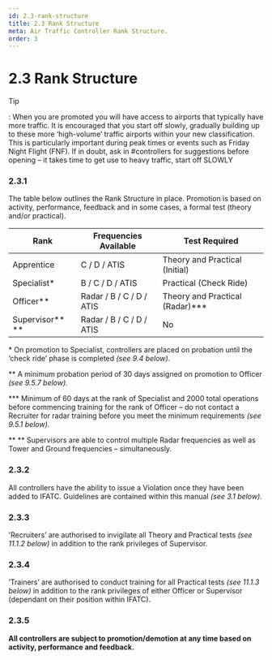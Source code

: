 ```yaml
---
id: 2.3-rank-structure
title: 2.3 Rank Structure
meta: Air Traffic Controller Rank Structure.
order: 3
---
```


# 2.3  Rank Structure

 

Tip

: When you are promoted you will have access to airports that typically have more traffic. It is encouraged that you start off slowly, gradually building up to these more ‘high-volume’ traffic airports within your new classification. This is particularly important during peak times or events such as Friday Night Flight (FNF). If in doubt, ask in #controllers for suggestions before opening – it takes time to get use to heavy traffic, start off SLOWLY

 

### 2.3.1    

The table below outlines the Rank Structure in place. Promotion is based on activity, performance, feedback and in some cases, a formal test (theory and/or practical).

 

| **Rank**        | **Frequencies  Available** | **Test  Required**              |
| --------------- | -------------------------- | ------------------------------- |
| Apprentice      | C / D / ATIS               | Theory and Practical (Initial)  |
| Specialist*     | B / C / D / ATIS           | Practical (Check Ride)          |
| Officer**       | Radar / B / C / D / ATIS   | Theory and Practical (Radar)*** |
| Supervisor** ** | Radar / B / C / D / ATIS   | No                              |

\* On promotion to Specialist, controllers are placed on probation until the ‘check ride’ phase is completed *(see 9.4 below)*.

** A minimum probation period of 30 days assigned on promotion to Officer *(see 9.5.7 below).*

*** Minimum of 60 days at the rank of Specialist and 2000 total operations before commencing training for the rank of Officer – do not contact a Recruiter for radar training before you meet the minimum requirements *(see 9.5.1 below).*

** ** Supervisors are able to control multiple Radar frequencies as well as Tower and Ground frequencies – simultaneously.

 

### 2.3.2    

All controllers have the ability to issue a Violation once they have been added to IFATC. Guidelines are contained within this manual *(see 3.1 below).*



### 2.3.3    

'Recruiters’ are authorised to invigilate all Theory and Practical tests *(see 11.1.2 below)* in addition to the rank privileges of Supervisor.



### 2.3.4     

‘Trainers’ are authorised to conduct training for all Practical tests *(see 11.1.3 below)* in addition to the rank privileges of either Officer or Supervisor (dependant on their position within IFATC).



### 2.3.5    

**All controllers are subject to promotion/demotion at any time based on activity, performance and feedback.**

 
